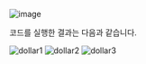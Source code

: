 ![image](https://github.com/user-attachments/assets/90a5f0a2-51d2-4656-9925-8bc6eeb1024a)

코드를 실행한 결과는 다음과 같습니다.

![dollar1](https://github.com/user-attachments/assets/1777cb96-c118-4b15-bb1f-1a51aca963a8)
![dollar2](https://github.com/user-attachments/assets/07a53f90-5eef-4a0c-a036-ead905ced33d)
![dollar3](https://github.com/user-attachments/assets/c9f1c508-176c-4587-92f1-4cf638dd205a)

